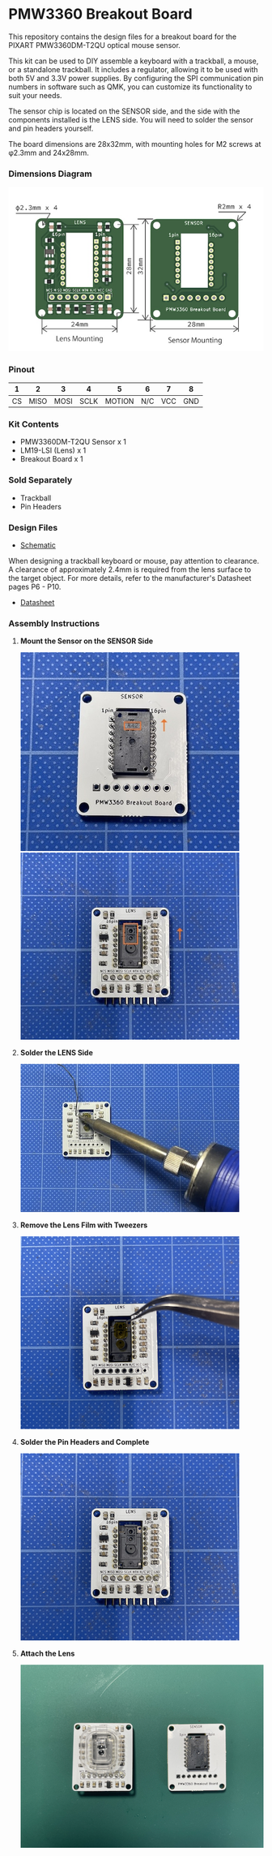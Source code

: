 # PMW3360 Breakout Board

This repository contains the design files for a breakout board for the PIXART PMW3360DM-T2QU optical mouse sensor.

This kit can be used to DIY assemble a keyboard with a trackball, a mouse, or a standalone trackball. It includes a regulator, allowing it to be used with both 5V and 3.3V power supplies. By configuring the SPI communication pin numbers in software such as QMK, you can customize its functionality to suit your needs.

The sensor chip is located on the SENSOR side, and the side with the components installed is the LENS side. You will need to solder the sensor and pin headers yourself.

The board dimensions are 28x32mm, with mounting holes for M2 screws at φ2.3mm and 24x28mm.

### Dimensions Diagram
![Dimensions](img/pmw3360dimension_en.jpg)

### Pinout
| 1 | 2 | 3 | 4 | 5 | 6 | 7 | 8 |
|---|---|---|---|---|---|---|---|
| CS | MISO | MOSI | SCLK | MOTION | N/C | VCC | GND |

### Kit Contents
- PMW3360DM-T2QU Sensor x 1
- LM19-LSI (Lens) x 1
- Breakout Board x 1

### Sold Separately
- Trackball
- Pin Headers

### Design Files
- [Schematic](https://github.com/monkeypad/pmw3360-breakout/blob/main/pcb/pmw3360.pdf)

When designing a trackball keyboard or mouse, pay attention to clearance. A clearance of approximately 2.4mm is required from the lens surface to the target object. For more details, refer to the manufacturer's Datasheet pages P6 - P10.
- [Datasheet](https://d3s5r33r268y59.cloudfront.net/datasheets/9604/2017-05-07-18-19-11/PMS0058-PMW3360DM-T2QU-DS-R1.50-26092016._20161202173741.pdf)

### Assembly Instructions
1. **Mount the Sensor on the SENSOR Side**

    ![Mounting Sensor](img/monkeypad_6_02.jpeg)  
    ![Mounting Sensor](img/monkeypad_6_02_2.jpeg)  
    
2. **Solder the LENS Side**

    ![Soldering LENS Side](img/monkeypad_6_03.jpeg) 

3. **Remove the Lens Film with Tweezers**

    ![Removing Lens Film](img/monkeypad_6_04.jpeg)  
    
4. **Solder the Pin Headers and Complete**

    ![Soldering Pin Headers](img/monkeypad_6_05.jpeg)  
    
5. **Attach the Lens**

    ![Attaching Lens](img/monkeypad_6_06.jpeg)  
